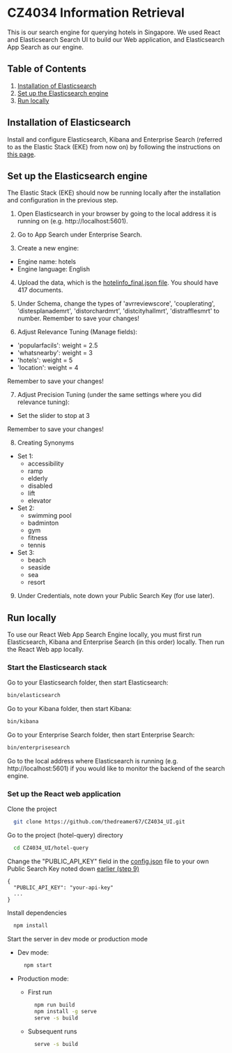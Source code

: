 # CZ4034 Information Retrieval

This is our search engine for querying hotels in Singapore. We used React and Elasticsearch Search UI to
build our Web application, and Elasticsearch App Search as our engine.

## Table of Contents

1. [Installation of Elasticsearch](#installation-of-elasticsearch)
2. [Set up the Elasticsearch engine](#set-up-the-elasticsearch-engine)
3. [Run locally](#run-locally)

## Installation of Elasticsearch

Install and configure Elasticsearch, Kibana and Enterprise Search (referred to as the Elastic Stack (EKE) from now on)
by following the instructions on [this page](https://www.elastic.co/downloads/enterprise-search).

## Set up the Elasticsearch engine

The Elastic Stack (EKE) should now be running locally after the installation and configuration in the previous step.

1. Open Elasticsearch in your browser by going to the local address it is running on (e.g. http://localhost:5601).

2. Go to App Search under Enterprise Search.

3. Create a new engine:

- Engine name: hotels
- Engine language: English

4. Upload the data, which is the [hotelinfo_final.json file](data/hotelinfo_final.json). You should have 417 documents.

5. Under Schema, change the types of 'avrreviewscore', 'couplerating', 'distesplanademrt', 'distorchardmrt', 'distcityhallmrt', 'distrafflesmrt' to number. Remember to save your changes!

6. Adjust Relevance Tuning (Manage fields):

- 'popularfacils': weight = 2.5
- 'whatsnearby': weight = 3
- 'hotels': weight = 5
- 'location': weight = 4

Remember to save your changes!

7. Adjust Precision Tuning (under the same settings where you did relevance tuning):

- Set the slider to stop at 3

Remember to save your changes!

8. Creating Synonyms

- Set 1:
  - accessibility
  - ramp
  - elderly
  - disabled
  - lift
  - elevator
- Set 2:
  - swimming pool
  - badminton
  - gym
  - fitness
  - tennis
- Set 3:
  - beach
  - seaside
  - sea
  - resort

9. Under Credentials, note down your Public Search Key (for use later).

## Run locally

To use our React Web App Search Engine locally, you must first run Elasticsearch, Kibana and Enterprise Search (in this order) locally.
Then run the React Web app locally.

### Start the Elasticsearch stack

Go to your Elasticsearch folder, then start Elasticsearch:

```bash
bin/elasticsearch
```

Go to your Kibana folder, then start Kibana:

```bash
bin/kibana
```

Go to your Enterprise Search folder, then start Enterprise Search:

```bash
bin/enterprisesearch
```

Go to the local address where Elasticsearch is running (e.g. http://localhost:5601) if you would like to monitor the backend of the search engine.

### Set up the React web application

Clone the project

```bash
  git clone https://github.com/thedreamer67/CZ4034_UI.git
```

Go to the project (hotel-query) directory

```bash
  cd CZ4034_UI/hotel-query
```

Change the "PUBLIC_API_KEY" field in the [config.json](hotel-query/src/config.json) file to your own Public Search Key noted down
[earlier (step 9)](#set-up-elasticsearch-engine)

```
{
  "PUBLIC_API_KEY": "your-api-key"
  ...
}
```

Install dependencies

```bash
  npm install
```

Start the server in dev mode or production mode

- Dev mode:

  ```bash
    npm start
  ```

- Production mode:

  - First run

    ```bash
      npm run build
      npm install -g serve
      serve -s build
    ```

  - Subsequent runs

    ```bash
      serve -s build
    ```
